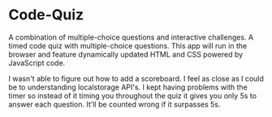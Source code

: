 # Code-Quiz
A combination of multiple-choice questions and interactive challenges. A timed code quiz with multiple-choice questions. This app will run in the browser and feature dynamically updated HTML and CSS powered by JavaScript code.

 I wasn't able to figure out how to add a scoreboard. I feel as close as I could be to understanding localstorage API's.
 I kept having problems with the timer so instead of it timing you throughout the quiz it gives you only 5s to answer each question. It'll be counted wrong if it surpasses 5s. 
